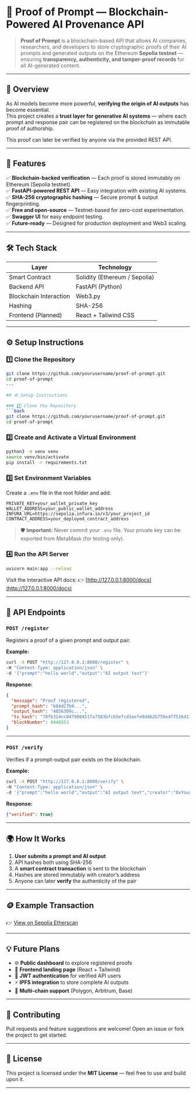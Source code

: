 # 🧾 Proof of Prompt — Blockchain-Powered AI Provenance API

> **Proof of Prompt** is a blockchain-based API that allows AI companies, researchers, and developers to store cryptographic proofs of their AI prompts and generated outputs on the Ethereum **Sepolia testnet** — ensuring **transparency, authenticity, and tamper-proof records** for all AI-generated content.

---

## 🚀 Overview

As AI models become more powerful, **verifying the origin of AI outputs** has become essential.  
This project creates a **trust layer for generative AI systems** — where each prompt and response pair can be registered on the blockchain as immutable proof of authorship.

This proof can later be verified by anyone via the provided REST API.

---

## 🧩 Features

✅ **Blockchain-backed verification** — Each proof is stored immutably on Ethereum (Sepolia testnet).  
✅ **FastAPI-powered REST API** — Easy integration with existing AI systems.  
✅ **SHA-256 cryptographic hashing** — Secure prompt & output fingerprinting.  
✅ **Free and open-source** — Testnet-based for zero-cost experimentation.  
✅ **Swagger UI** for easy endpoint testing.  
✅ **Future-ready** — Designed for production deployment and Web3 scaling.

---

## 🛠️ Tech Stack

| Layer | Technology |
|--------|-------------|
| Smart Contract | Solidity (Ethereum / Sepolia) |
| Backend API | FastAPI (Python) |
| Blockchain Interaction | Web3.py |
| Hashing | SHA-256 |
| Frontend (Planned) | React + Tailwind CSS |

---

## ⚙️ Setup Instructions

### 1️⃣ Clone the Repository
```bash
git clone https://github.com/yourusername/proof-of-prompt.git
cd proof-of-prompt
---

## ⚙️ Setup Instructions

### 1️⃣ Clone the Repository
```bash
git clone https://github.com/yourusername/proof-of-prompt.git
cd proof-of-prompt
````

### 2️⃣ Create and Activate a Virtual Environment

```bash
python3 -m venv venv
source venv/bin/activate
pip install -r requirements.txt
```

### 3️⃣ Set Environment Variables

Create a `.env` file in the root folder and add:

```
PRIVATE_KEY=your_wallet_private_key
WALLET_ADDRESS=your_public_wallet_address
INFURA_URL=https://sepolia.infura.io/v3/your_project_id
CONTRACT_ADDRESS=your_deployed_contract_address
```

> 🛡️ **Important:** Never commit your `.env` file.
> Your private key can be exported from MetaMask (for testing only).

### 4️⃣ Run the API Server

```bash
uvicorn main:app --reload
```

Visit the interactive API docs:
👉 [http://127.0.0.1:8000/docs](http://127.0.0.1:8000/docs)

---

## 🔗 API Endpoints

### `POST /register`

Registers a proof of a given prompt and output pair.

**Example:**

```bash
curl -X POST "http://127.0.0.1:8000/register" \
-H "Content-Type: application/json" \
-d '{"prompt":"hello world","output":"AI output text"}'
```

**Response:**

```json
{
  "message": "Proof registered",
  "prompt_hash": "b94d27b9...",
  "output_hash": "4856309c...",
  "tx_hash": "78fb314cc047998451fa7583bfcb5efcd1eefe9d462b759e4ff51641744185a2",
  "blockNumber": 9446553
}
```

---

### `POST /verify`

Verifies if a prompt-output pair exists on the blockchain.

**Example:**

```bash
curl -X POST "http://127.0.0.1:8000/verify" \
-H "Content-Type: application/json" \
-d '{"prompt":"hello world","output":"AI output text","creator":"0xYourWallet"}'
```

**Response:**

```json
{"verified": true}
```

---

## 🌍 How It Works

1. **User submits a prompt and AI output**
2. API hashes both using SHA-256
3. A **smart contract transaction** is sent to the blockchain
4. Hashes are stored immutably with creator’s address
5. Anyone can later **verify** the authenticity of the pair

---

## 🪙 Example Transaction

👉 [View on Sepolia Etherscan](https://sepolia.etherscan.io/tx/78fb314cc047998451fa7583bfcb5efcd1eefe9d462b759e4ff51641744185a2)

---

## 💡 Future Plans

* 🌐 **Public dashboard** to explore registered proofs
* 🧾 **Frontend landing page** (React + Tailwind)
* 🔐 **JWT authentication** for verified API users
* ⚡ **IPFS integration** to store complete AI outputs
* 🤝 **Multi-chain support** (Polygon, Arbitrum, Base)

---

## 🤝 Contributing

Pull requests and feature suggestions are welcome!
Open an issue or fork the project to get started.

---

## 📜 License

This project is licensed under the **MIT License** — feel free to use and build upon it.

---
